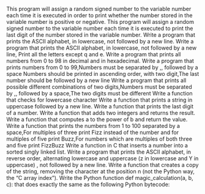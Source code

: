 This program will assign a random signed number to the variable number each time it is executed in order to print whether the number stored in the variable number is positive or negative.
This program will assign a random signed number to the variable number each time it is executed to print the last digit of the number stored in the variable number.
Write a program that prints the ASCII alphabet, in lowercase, not followed by a new line.
Write a program that prints the ASCII alphabet, in lowercase, not followed by a new line, Print all the letters except q and e.
Write a program that prints all numbers from 0 to 98 in decimal and in hexadecimal.
Write a program that prints numbers from 0 to 99,Numbers must be separated by ,, followed by a space Numbers should be printed in ascending order, with two digit,The last number should be followed by a new line
Write a program that prints all possible different combinations of two digits,Numbers must be separated by ,, followed by a space,The two digits must be different
Write a function that checks for lowercase character
Write a function that prints a string in uppercase followed by a new line.
Write a function that prints the last digit of a number.
Write a function that adds two integers and returns the result.
Write a function that computes a to the power of b and return the value.
Write a function that prints the numbers from 1 to 100 separated by a space,For multiples of three print Fizz instead of the number and for multiples of five print Buzz,For numbers which are multiples of both three and five print FizzBuzz
Write a function in C that inserts a number into a sorted singly linked list.
Write a program that prints the ASCII alphabet, in reverse order, alternating lowercase and uppercase (z in lowercase and Y in uppercase) , not followed by a new line.
Write a function that creates a copy of the string, removing the character at the position n (not the Python way, the “C array index”).
Write the Python function def magic_calculation(a, b, c): that does exactly the same as the following Python bytecode:
